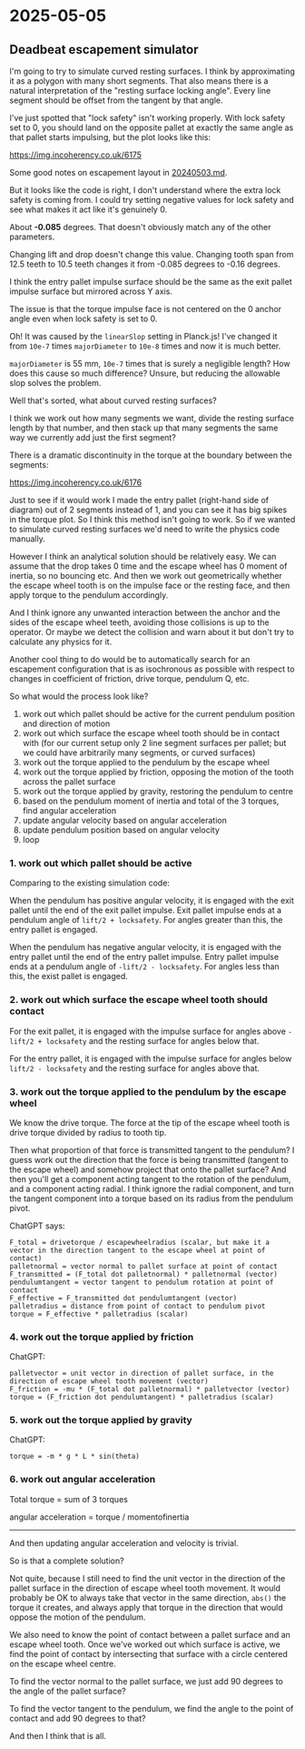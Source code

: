 # 2025-05-05

## Deadbeat escapement simulator

I'm going to try to simulate curved resting surfaces. I think by approximating it as a polygon with many short segments. That also means there is
a natural interpretation of the "resting surface locking angle". Every line segment should be offset from the tangent by that angle.

I've just spotted that "lock safety" isn't working properly. With lock safety set to 0, you should land on the opposite pallet at exactly the same angle
as that pallet starts impulsing, but the plot looks like this:

https://img.incoherency.co.uk/6175

Some good notes on escapement layout in [20240503.md](2024-05-03).

But it looks like the code is right, I don't understand where the extra lock safety is coming from. I could try setting negative values for
lock safety and see what makes it act like it's genuinely 0.

About **-0.085** degrees. That doesn't obviously match any of the other parameters.

Changing lift and drop doesn't change this value. Changing tooth span from 12.5 teeth to 10.5 teeth changes it from -0.085 degrees
to -0.16 degrees.

I think the entry pallet impulse surface should be the same as the exit pallet impulse surface but mirrored across Y axis.

The issue is that the torque impulse face is not centered on the 0 anchor angle even when lock safety is set to 0.

Oh! It was caused by the `linearSlop` setting in Planck.js! I've changed it from `10e-7` times `majorDiameter` to `10e-8` times and now it is much better.

`majorDiameter` is 55 mm, `10e-7` times that is surely a negligible length? How does this cause so much difference? Unsure, but reducing the allowable slop
solves the problem.

Well that's sorted, what about curved resting surfaces?

I think we work out how many segments we want, divide the resting surface length by that number, and then stack up
that many segments the same way we currently add just the first segment?

There is a dramatic discontinuity in the torque at the boundary between the segments:

https://img.incoherency.co.uk/6176

Just to see if it would work I made the entry pallet (right-hand side of diagram) out of 2 segments instead of 1, and you can see it has big
spikes in the torque plot. So I think this method isn't going to work. So if we wanted to simulate curved resting surfaces we'd need to write
the physics code manually.

However I think an analytical solution should be relatively easy. We can assume that the drop takes 0 time and the escape wheel has 0 moment of inertia, so
no bouncing etc. And then we work out geometrically whether the escape wheel tooth is on the impulse face or the resting face, and then apply torque to the
pendulum accordingly.

And I think ignore any unwanted interaction between the anchor and the sides of the escape wheel teeth, avoiding those collisions is up to the operator. Or
maybe we detect the collision and warn about it but don't try to calculate any physics for it.

Another cool thing to do would be to automatically search for an escapement configuration that is as isochronous as possible with respect to changes in coefficient of friction,
drive torque, pendulum Q, etc.

So what would the process look like?

1. work out which pallet should be active for the current pendulum position and direction of motion
2. work out which surface the escape wheel tooth should be in contact with (for our current setup only 2 line segment surfaces per pallet; but we could have arbitrarily many segments, or curved surfaces)
3. work out the torque applied to the pendulum by the escape wheel
4. work out the torque applied by friction, opposing the motion of the tooth across the pallet surface
5. work out the torque applied by gravity, restoring the pendulum to centre
6. based on the pendulum moment of inertia and total of the 3 torques, find angular acceleration
7. update angular velocity based on angular acceleration
8. update pendulum position based on angular velocity
9. loop

### 1. work out which pallet should be active

Comparing to the existing simulation code:

When the pendulum has positive angular velocity, it is engaged with the exit pallet until the end of the exit pallet impulse.
Exit pallet impulse ends at a pendulum angle of `lift/2 + locksafety`. For angles greater than this, the entry pallet is engaged.

When the pendulum has negative angular velocity, it is engaged with the entry pallet until the end of the entry pallet impulse.
Entry pallet impulse ends at a pendulum angle of `-lift/2 - locksafety`. For angles less than this, the exist pallet is engaged.

### 2. work out which surface the escape wheel tooth should contact

For the exit pallet, it is engaged with the impulse surface for angles above `-lift/2 + locksafety` and the resting surface for angles
below that.

For the entry pallet, it is engaged with the impulse surface for angles below `lift/2 - locksafety` and the resting surface for angles
above that.

### 3. work out the torque applied to the pendulum by the escape wheel

We know the drive torque. The force at the tip of the escape wheel tooth is drive torque divided by radius to tooth tip.

Then what proportion of that force is transmitted tangent to the pendulum? I guess work out the direction that the force is being
transmitted (tangent to the escape wheel) and somehow project that onto the pallet surface? And then you'll get a component
acting tangent to the rotation of the pendulum, and a component acting radial. I think ignore the radial component, and turn the
tangent component into a torque based on its radius from the pendulum pivot.

ChatGPT says:

    F_total = drivetorque / escapewheelradius (scalar, but make it a vector in the direction tangent to the escape wheel at point of contact)
    palletnormal = vector normal to pallet surface at point of contact
    F_transmitted = (F_total dot palletnormal) * palletnormal (vector)
    pendulumtangent = vector tangent to pendulum rotation at point of contact
    F_effective = F_transmitted dot pendulumtangent (vector)
    palletradius = distance from point of contact to pendulum pivot
    torque = F_effective * palletradius (scalar)

### 4. work out the torque applied by friction

ChatGPT:

    palletvector = unit vector in direction of pallet surface, in the direction of escape wheel tooth movement (vector)
    F_friction = -mu * (F_total dot palletnormal) * palletvector (vector)
    torque = (F_friction dot pendulumtangent) * palletradius (scalar)

### 5. work out the torque applied by gravity

ChatGPT:

    torque = -m * g * L * sin(theta)

### 6. work out angular acceleration

Total torque = sum of 3 torques

angular acceleration = torque / momentofinertia

---

And then updating angular acceleration and velocity is trivial.

So is that a complete solution?

Not quite, because I still need to find the unit vector in the direction of the pallet surface in the direction of escape wheel tooth movement.
It would probably be OK to always take that vector in the same direction, `abs()` the torque it creates, and always apply that torque in the direction
that would oppose the motion of the pendulum.

We also need to know the point of contact between a pallet surface and an escape wheel tooth. Once we've worked out which surface is active, we find
the point of contact by intersecting that surface with a circle centered on the escape wheel centre.

To find the vector normal to the pallet surface, we just add 90 degrees to the angle of the pallet surface?

To find the vector tangent to the pendulum, we find the angle to the point of contact and add 90 degrees to that?

And then I think that is all.
